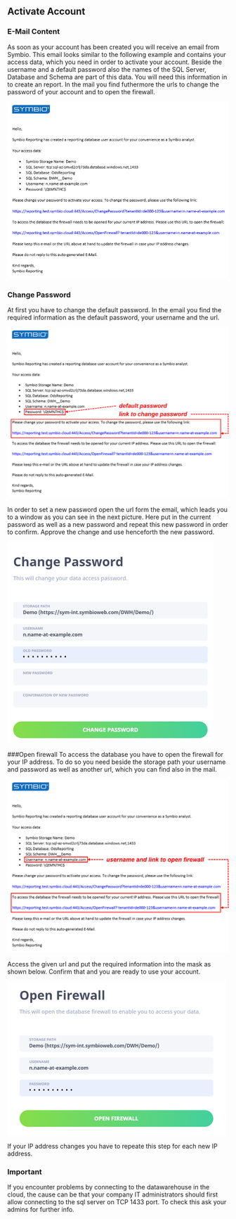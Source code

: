 ## Activate Account
### E-Mail Content

As soon as your account has been created you will receive an email from Symbio.  This email looks similar to the following example and contains your access data, which you need in order to activate your account. Beside the username and a default password also the names of the SQL Server, Database and Schema are part of this data. You will need this information in to create an report. In the mail you find futhermore the urls to change the password of your account and to open the firewall. 

![Example Mail](media\Email.png)

### Change Password
At first you have to change the default password. In the email you find the required information as the default password, your username and the url.

![Find information in the Mail](media\ChangePassword01.png)

In order to set a new password open the url form the email, which leads you to a window as you can see in the next picture. Here put in the current password as well as a new password and repeat this new password in order to confirm. Approve the change and use henceforth the new password.

![Change Password](media\ChangePassword02.png)

###Open firewall
To access the database you have to open the firewall for your IP address. To do so you need beside the storage path your username and password as well as another url, which you can find also in the mail.

![Find information in the Mail](media\OpenFirewall01.png)

Access the given url and put the required information into the mask as shown below. Confirm that and you are ready to use your account.

![Open firewall](media\OpenFirewall02.png)

If your IP address changes you have to repeate this step for each new IP address.

### Important
If you encounter problems by connecting to the datawarehouse in the cloud, the cause can be that your company IT administrators should first allow connecting to the sql server on TCP 1433 port. To check this ask your admins for further info.